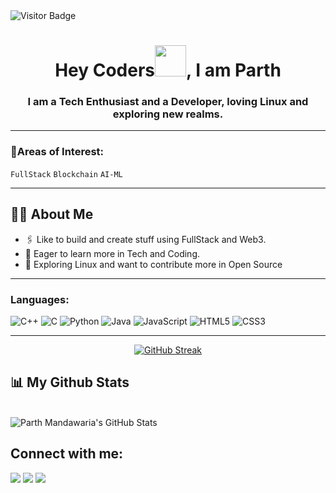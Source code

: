 <img src="https://komarev.com/ghpvc/?username=parthhcodess&label=Visitors&color=0e75b6&style=flat" alt="Visitor Badge" />

<h1 align="center">Hey Coders<img src="https://raw.githubusercontent.com/MartinHeinz/MartinHeinz/master/wave.gif" height="50px">, I am Parth</h1>
<h3 align="center">I am a Tech Enthusiast and a Developer, loving Linux and exploring new realms.</h3>

---

### 🌌Areas of Interest:
 `FullStack` `Blockchain` `AI-ML` 

---

## 🙋‍♂️ About Me

- 🖇️ Like to build and create stuff using FullStack and Web3.
- 🧩 Eager to learn more in Tech and Coding.
- 🥅 Exploring Linux and want to contribute more in Open Source

---

<!-- ## ⚡Tools & Tech:-->

### Languages:

![C++](https://img.shields.io/badge/c++-%2300599C.svg?style=for-the-badge&logo=c%2B%2B&logoColor=white)
![C](https://img.shields.io/badge/c-%2300599C.svg?style=for-the-badge&logo=c&logoColor=white)
![Python](https://img.shields.io/badge/python-3670A0?style=for-the-badge&logo=python&logoColor=ffdd54)
![Java](https://img.shields.io/badge/java-%23ED8B00.svg?style=for-the-badge&logo=java&logoColor=white)
![JavaScript](https://img.shields.io/badge/javascript-%23323330.svg?style=for-the-badge&logo=javascript&logoColor=%23F7DF1E)
![HTML5](https://img.shields.io/badge/html5-%23E34F26.svg?style=for-the-badge&logo=html5&logoColor=white)
![CSS3](https://img.shields.io/badge/css3-%231572B6.svg?style=for-the-badge&logo=css3&logoColor=white)

---

<p align="center">
    <a href="https://github.com/anuraghazra/github-readme-stats">
     <a href="https://git.io/streak-stats"><img src="https://streak-stats.demolab.com?user=parthhcodess&background=40%2C13131A%2C13131A&sideNums=EB5454&currStreakNum=EB5454&sideLabels=EBEBEB&border=030312" alt="GitHub Streak" /></a>
    </a>
</p>

## 📊 My Github Stats

  <br/>
    <img src="https://github-readme-stats.vercel.app/api?username=parthhcodess&show_icons=true&theme=dark&hide_border=true&bg_color=0D1117&hide=stars" alt="Parth Mandawaria's GitHub Stats" />


## Connect with me:
<p align="center">

<a href = "https://www.linkedin.com/in/parth-mandawaria-042890257/"><img src="https://img.icons8.com/fluent/48/000000/linkedin.png"/></a>
<a href = "https://x.com/parthcodess"><img src="https://img.icons8.com/fluent/48/000000/twitter.png"/></a>
<a href = "https://www.instagram.com/itssparthhh/"><img src="https://img.icons8.com/fluent/48/000000/instagram-new.png"/></a>

</p>
